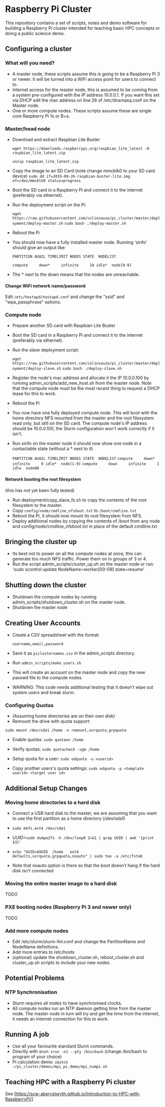 # Raspberry Pi Cluster

This repository contains a set of scripts, notes and demo software for building a Raspberry Pi cluster intended for teaching basic HPC concepts or doing a public science demo.



## Configuring a cluster

### What will you need?

* A master node, these scripts assume this is going to be a Raspberry Pi 3 or newer. It will be turned into a WiFi access point for users to connect to.
* Internet access for the master node, this is assumed to be coming from a system pre-configured with the IP address 10.0.0.1. If you want this set via DHCP edit the mac address on line 28 of /etc/dnsmasq.conf on the Master node.
* One or more compute nodes. These scripts assume these are single core Raspberry Pi 1s or B+s. 


### Master/head node

* Download and extract Raspbian Lite Buster

    `wget https://downloads.raspberrypi.org/raspbian_lite_latest -O raspbian_lite_latest.zip`

    `unzip raspbian_lite_latest.zip`

* Copy the image to an SD Card
    (note change mmcblk0 to your SD card device)
    `sudo dd if=2019-09-26-raspbian-buster-lite.img of=/dev/mmcblk0 status=progress`

* Boot the SD card in a Raspberry Pi and connect it to the internet (preferably via ethernet).

* Run the deployment script on the Pi:

    `wget https://raw.githubusercontent.com/colinsauze/pi_cluster/master/deployment/deploy-master.sh`
    `sudo bash ./deploy-master.sh`

* Reboot the Pi

* You should now have a fully installed master node. Running 'sinfo' should give an output like:

    `PARTITION AVAIL TIMELIMIT NODES STATE  NODELIST`
    
    `compute     down*     infinite     10 idle*  node[0-9]`

* The * next to the down means that the nodes are unreachable. 

#### Change WiFi network name/password

Edit `/etc/hostapd/hostapd.conf` and change the "ssid" and "wpa_passphrase" options. 

### Compute node

* Prepare another SD card with Raspbian Lite Buster

* Boot the SD card in a Raspberry Pi and connect it to the internet (preferably via ethernet).

* Run the slave deployment script:

    `wget https://raw.githubusercontent.com/colinsauze/pi_cluster/master/deployment/deploy-slave.sh`
    `sudo bash ./deploy-slave.sh`

* Register the node's mac address and allocate it the IP 10.0.0.100 by running admin_scripts/add_new_host.sh from the master node. Note that the compute node must be the most recent thing to request a DHCP lease for this to work. 

* Reboot the Pi
    
* You now have one fully deployed compute node. This will boot with the home directory NFS mounted from the master and the root filesystem read only, but still on the SD card. The compute node's IP address should be 10.0.0.100, the Slurm configuration won't work correctly if it isn't.

* Run sinfo on the master node it should now show one node in a contactable state (without a * next to it)

    `PARTITION AVAIL TIMELIMIT NODES STATE  NODELIST`
    `compute     down*     infinite     9 idle*  node[1-9]`
    `compute     down     infinite     1 idle  node00`

#### Network booting the root filesystem
(this has not yet been fully tested)
* Run deployment/copy_slave_fs.sh to copy the contents of the root filesystem to the master. 
* Copy `config/node/cmdline_nfsboot.txt` to `/boot/cmdline.txt `
* Reboot the Pi, it should now mount its root filesystem from NFS.
* Deploy additional nodes by copying the contents of /boot from any node and config/node/cmdline_nfsboot.txt in place of the default cmdline.txt

## Bringing the cluster up
* Its best not to power on all the compute nodes at once, this can generate too much NFS traffic. Power them on in groups of 3 or 4. 
* Run the script admin_scripts/cluster_up.sh on the master node or run: 'sudo scontrol update NodeName=worker[00-09] state=resume'

## Shutting down the cluster
* Shutdown the compute nodes by running admin_scripts/shutdown_cluster.sh on the master node.
* Shutdown the master node

## Creating User Accounts
* Create a CSV spreadsheet with the format: 

    `username,email,password` 
    
* Save it as `piclusternames.csv` in the admin_scripts directory. 

* Run `admin_scripts/make_users.sh` 
* This will create an account on the master node and copy the new passwd file to the compute nodes. 
* WARNING: This code needs additional testing that it doesn't wipe out system users and break slurm.  

### Configuring Quotas

* (Assuming home directories are on their own disk)
* Remount the drive with quota support:

 `sudo mount /dev/sda1 /home -o remount,usrquota,grpquota`

* Enable quotas:
 `sudo quotaon /home`

* Verify quotas:
 `sudo quotacheck -ugm /home`

* Setup quota for a user:
 `sudo edquota -u <userid>`

* Copy another users's quota settings:
 `sudo edquota -p <template userid> <target user id>`


## Additional Setup Changes

### Moving home directories to a hard disk

* Connect a USB hard disk to the master, we are assuming that you want to use the first partition as a home directory (/dev/sda1)

* `sudo mkfs.ext4 /dev/sda1`

* UUID=`sudo dumpe2fs -h /dev/loop0 2>&1 | grep UUID | awk '{print $3}'`

* `echo "UUID=$UUID  /home   ext4    defaults,usrquota,grpquota,noauto" | sudo tee -a /etc/fstab`

* Note that noauto option is there so that the boot doesn't hang if the hard disk isn't connected
 
### Moving the entire master image to a hard disk

TODO

### PXE booting nodes (Raspberry Pi 3 and newer only)

TODO

### Add more compute nodes

* Edit /etc/slurm/slurm-llnl.conf and change the PartitionName and NodeName definitions.
* Add more entries to /etc/hosts
* (optional) update the shutdown_cluster.sh, reboot_cluster.sh and cluster_up.sh scripts to include your new nodes.

## Potential Problems 

### NTP Synchronisation
* Slurm requires all nodes to have synchronised clocks. 
* All compute nodes run an NTP daemon getting time from the master node. The master node in turn will try and get the time from the internet, it needs an internet connection for this to work. 
 
## Running A job

* Use all your faviourite standard Slurm commands.
* Directly with srun: `srun -n1 --pty /bin/bash` (change /bin/bash to program of your choice)
* Pi calculation demo: `sbatch ~/pi_cluster/demos/mpi_pi_demo/mpi_numpi.sh`

## Teaching HPC with a Raspberry Pi cluster

See [https://scw-aberystwyth.github.io/Introduction-to-HPC-with-RaspberryPi/]
